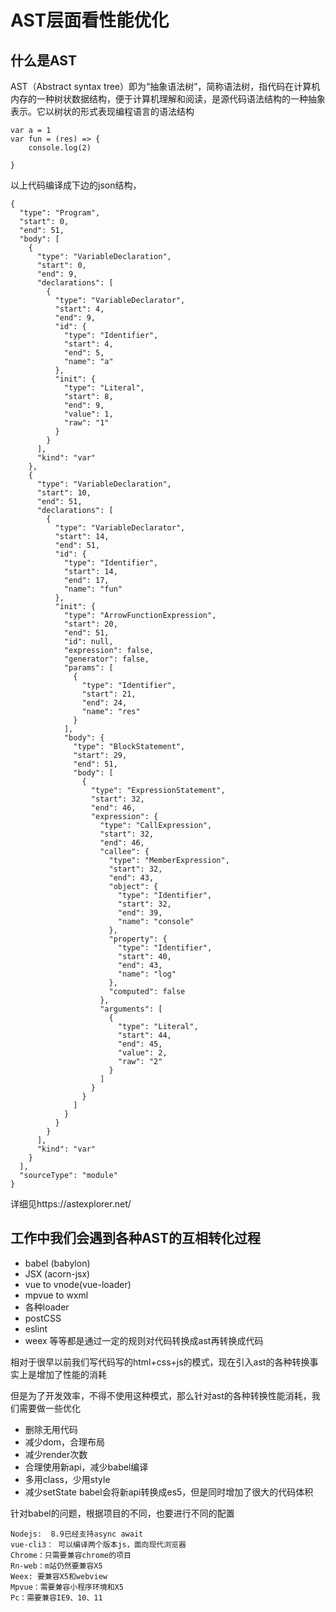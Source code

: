 # AST层面看性能优化


## 什么是AST

AST（Abstract syntax tree）即为“抽象语法树”，简称语法树，指代码在计算机内存的一种树状数据结构，便于计算机理解和阅读，是源代码语法结构的一种抽象表示。它以树状的形式表现编程语言的语法结构

```
var a = 1
var fun = (res) => {
	console.log(2)
  
}
```
以上代码编译成下边的json结构，

```
{
  "type": "Program",
  "start": 0,
  "end": 51,
  "body": [
    {
      "type": "VariableDeclaration",
      "start": 0,
      "end": 9,
      "declarations": [
        {
          "type": "VariableDeclarator",
          "start": 4,
          "end": 9,
          "id": {
            "type": "Identifier",
            "start": 4,
            "end": 5,
            "name": "a"
          },
          "init": {
            "type": "Literal",
            "start": 8,
            "end": 9,
            "value": 1,
            "raw": "1"
          }
        }
      ],
      "kind": "var"
    },
    {
      "type": "VariableDeclaration",
      "start": 10,
      "end": 51,
      "declarations": [
        {
          "type": "VariableDeclarator",
          "start": 14,
          "end": 51,
          "id": {
            "type": "Identifier",
            "start": 14,
            "end": 17,
            "name": "fun"
          },
          "init": {
            "type": "ArrowFunctionExpression",
            "start": 20,
            "end": 51,
            "id": null,
            "expression": false,
            "generator": false,
            "params": [
              {
                "type": "Identifier",
                "start": 21,
                "end": 24,
                "name": "res"
              }
            ],
            "body": {
              "type": "BlockStatement",
              "start": 29,
              "end": 51,
              "body": [
                {
                  "type": "ExpressionStatement",
                  "start": 32,
                  "end": 46,
                  "expression": {
                    "type": "CallExpression",
                    "start": 32,
                    "end": 46,
                    "callee": {
                      "type": "MemberExpression",
                      "start": 32,
                      "end": 43,
                      "object": {
                        "type": "Identifier",
                        "start": 32,
                        "end": 39,
                        "name": "console"
                      },
                      "property": {
                        "type": "Identifier",
                        "start": 40,
                        "end": 43,
                        "name": "log"
                      },
                      "computed": false
                    },
                    "arguments": [
                      {
                        "type": "Literal",
                        "start": 44,
                        "end": 45,
                        "value": 2,
                        "raw": "2"
                      }
                    ]
                  }
                }
              ]
            }
          }
        }
      ],
      "kind": "var"
    }
  ],
  "sourceType": "module"
}
```

详细见https://astexplorer.net/

## 工作中我们会遇到各种AST的互相转化过程

- babel (babylon)
- JSX (acorn-jsx)
- vue to vnode(vue-loader)
- mpvue to wxml
- 各种loader
- postCSS
- eslint
- weex
等等都是通过一定的规则对代码转换成ast再转换成代码

相对于很早以前我们写代码写的html+css+js的模式，现在引入ast的各种转换事实上是增加了性能的消耗

但是为了开发效率，不得不使用这种模式，那么针对ast的各种转换性能消耗，我们需要做一些优化


- 删除无用代码
- 减少dom，合理布局
- 减少render次数
- 合理使用新api，减少babel编译
- 多用class，少用style
- 减少setState
babel会将新api转换成es5，但是同时增加了很大的代码体积

针对babel的问题，根据项目的不同，也要进行不同的配置

```
Nodejs:  8.9已经支持async await
vue-cli3： 可以编译两个版本js，面向现代浏览器
Chrome：只需要兼容chrome的项目
Rn-web：m站仍然要兼容X5
Weex: 要兼容X5和webview
Mpvue：需要兼容小程序环境和X5
Pc：需要兼容IE9、10、11
```
